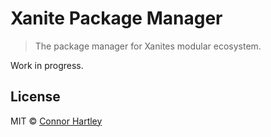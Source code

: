 # Xanite Package Manager

> The package manager for Xanites modular ecosystem.

Work in progress.

## License

MIT © [Connor Hartley](https://git.io/connor)
